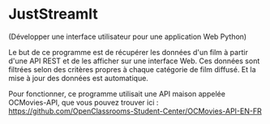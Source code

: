 # JustStreamIt

(Développer une interface utilisateur pour une application Web Python)

Le but de ce programme est de récupérer les données d'un film à partir d'une API REST et de les afficher sur une interface Web. Ces données sont filtrées selon des critères propres à chaque catégorie de film diffusé. Et la mise à jour des données est automatique.

Pour fonctionner, ce programme utilisait une API maison appelée OCMovies-API, que vous pouvez trouver ici : https://github.com/OpenClassrooms-Student-Center/OCMovies-API-EN-FR
